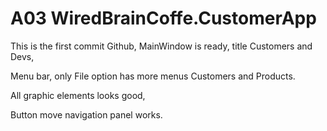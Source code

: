 
# A03 WiredBrainCoffe.CustomerApp

This is the first commit Github,
MainWindow is ready, title Customers and Devs, 

Menu bar, only File option has more menus
Customers and Products.

All graphic elements looks good,

Button move navigation panel works.
